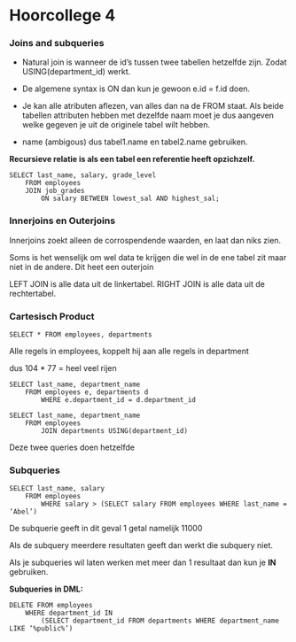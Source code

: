 # Hoorcollege 4
### Joins and subqueries
* Natural join is wanneer de id’s tussen twee tabellen hetzelfde zijn. Zodat USING(department_id) werkt.

* De algemene syntax is ON dan kun je gewoon e.id = f.id doen.

* Je kan alle atributen aflezen, van alles dan na de FROM staat.
Als beide tabellen attributen hebben met dezelfde naam moet je dus aangeven welke gegeven je uit de originele tabel wilt hebben.

* name (ambigous) dus tabel1.name en tabel2.name gebruiken.

**Recursieve relatie is als een tabel een referentie heeft opzichzelf.**

```
SELECT last_name, salary, grade_level
	FROM employees
	JOIN job_grades
		ON salary BETWEEN lowest_sal AND highest_sal;
```

### Innerjoins en Outerjoins
Innerjoins zoekt alleen de corrospendende waarden, en laat dan niks zien.

Soms is het wenselijk om wel data te krijgen die wel in de ene tabel zit maar niet in de andere. Dit heet een outerjoin

LEFT JOIN is alle data uit de linkertabel.
RIGHT JOIN is alle data uit de rechtertabel.

### Cartesisch Product
```
SELECT * FROM employees, departments
```

Alle regels in employees, koppelt hij aan alle regels in department

dus 104 * 77 = heel veel rijen

```
SELECT last_name, department_name
	FROM employees e, departments d
		WHERE e.department_id = d.department_id
```

```
SELECT last_name, department_name
	FROM employees
		JOIN departments USING(department_id)
```

Deze twee queries doen hetzelfde

### Subqueries

```
SELECT last_name, salary
	FROM employees
		WHERE salary > (SELECT salary FROM employees WHERE last_name = ‘Abel’)
```

De subquerie geeft in dit geval 1 getal namelijk 11000

Als de subquery meerdere resultaten geeft dan werkt die subquery niet.

Als je subqueries wil laten werken met meer dan 1 resultaat dan kun je **IN** gebruiken.

**Subqueries in DML:**

```
DELETE FROM employees
	WHERE department_id IN
		(SELECT department_id FROM departments WHERE department_name LIKE ‘%public%’)
```
